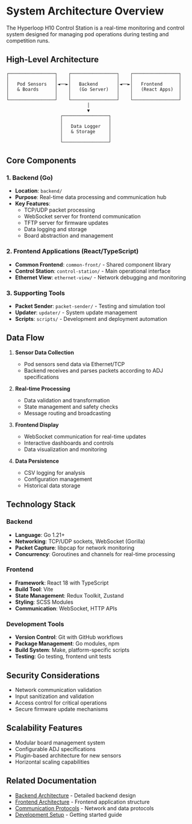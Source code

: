 # System Architecture Overview

The Hyperloop H10 Control Station is a real-time monitoring and control system designed for managing pod operations during testing and competition runs.

## High-Level Architecture

```
┌─────────────────┐    ┌─────────────────┐    ┌─────────────────┐
│                 │    │                 │    │                 │
│   Pod Sensors   │◄──►│   Backend       │◄──►│   Frontend      │
│   & Boards      │    │   (Go Server)   │    │   (React Apps)  │
│                 │    │                 │    │                 │
└─────────────────┘    └─────────────────┘    └─────────────────┘
                              │
                              ▼
                    ┌─────────────────┐
                    │                 │
                    │   Data Logger   │
                    │   & Storage     │
                    │                 │
                    └─────────────────┘
```

## Core Components

### 1. Backend (Go)
- **Location**: `backend/`
- **Purpose**: Real-time data processing and communication hub
- **Key Features**:
  - TCP/UDP packet processing
  - WebSocket server for frontend communication
  - TFTP server for firmware updates
  - Data logging and storage
  - Board abstraction and management

### 2. Frontend Applications (React/TypeScript)
- **Common Frontend**: `common-front/` - Shared component library
- **Control Station**: `control-station/` - Main operational interface
- **Ethernet View**: `ethernet-view/` - Network debugging and monitoring

### 3. Supporting Tools
- **Packet Sender**: `packet-sender/` - Testing and simulation tool
- **Updater**: `updater/` - System update management
- **Scripts**: `scripts/` - Development and deployment automation

## Data Flow

1. **Sensor Data Collection**
   - Pod sensors send data via Ethernet/TCP
   - Backend receives and parses packets according to ADJ specifications

2. **Real-time Processing**
   - Data validation and transformation
   - State management and safety checks
   - Message routing and broadcasting

3. **Frontend Display**
   - WebSocket communication for real-time updates
   - Interactive dashboards and controls
   - Data visualization and monitoring

4. **Data Persistence**
   - CSV logging for analysis
   - Configuration management
   - Historical data storage

## Technology Stack

### Backend
- **Language**: Go 1.21+
- **Networking**: TCP/UDP sockets, WebSocket (Gorilla)
- **Packet Capture**: libpcap for network monitoring
- **Concurrency**: Goroutines and channels for real-time processing

### Frontend
- **Framework**: React 18 with TypeScript
- **Build Tool**: Vite
- **State Management**: Redux Toolkit, Zustand
- **Styling**: SCSS Modules
- **Communication**: WebSocket, HTTP APIs

### Development Tools
- **Version Control**: Git with GitHub workflows
- **Package Management**: Go modules, npm
- **Build System**: Make, platform-specific scripts
- **Testing**: Go testing, frontend unit tests

## Security Considerations

- Network communication validation
- Input sanitization and validation
- Access control for critical operations
- Secure firmware update mechanisms

## Scalability Features

- Modular board management system
- Configurable ADJ specifications
- Plugin-based architecture for new sensors
- Horizontal scaling capabilities

## Related Documentation

- [Backend Architecture](backend.md) - Detailed backend design
- [Frontend Architecture](frontend.md) - Frontend application structure
- [Communication Protocols](protocols.md) - Network and data protocols
- [Development Setup](../development/DEVELOPMENT.md) - Getting started guide